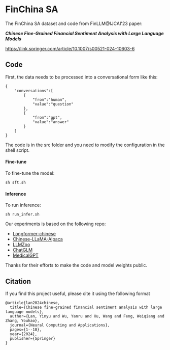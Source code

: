 # FinChina SA
The FinChina SA dataset and code from FinLLM@IJCAI'23 paper: 

**_Chinese Fine-Grained Financial Sentiment Analysis with Large Language Models_**

<https://link.springer.com/article/10.1007/s00521-024-10603-6>


## Code
First, the data needs to be processed into a conversational form like this:
```
{
    "conversations":[
        {
            "from":"human",
            "value":"question"
        },
        {
            "from":"gpt",
            "value":"answer"
        }
    ]
}
```
The code is in the src folder and you need to modify the configuration in the shell script.

#### Fine-tune
To fine-tune the model:

```
sh sft.sh
```


#### Inference
To run inference:

```
sh run_infer.sh
```

Our experiments is based on the following repo:
- [Longformer-chinese](https://github.com/SCHENLIU/longformer-chinese)
- [Chinese-LLaMA-Alpaca](https://github.com/ymcui/Chinese-LLaMA-Alpaca)
- [LLMZoo](https://github.com/FreedomIntelligence/LLMZoo)
- [ChatGLM](https://github.com/THUDM/ChatGLM-6B)
- [MedicalGPT](https://github.com/shibing624/MedicalGPT)


Thanks for their efforts to make the code and model weights public.

## Citation
If you find this project useful, please cite it using the following format

```
@article{lan2024chinese,
  title={Chinese fine-grained financial sentiment analysis with large language models},
  author={Lan, Yinyu and Wu, Yanru and Xu, Wang and Feng, Weiqiang and Zhang, Youhao},
  journal={Neural Computing and Applications},
  pages={1--10},
  year={2024},
  publisher={Springer}
}
```





